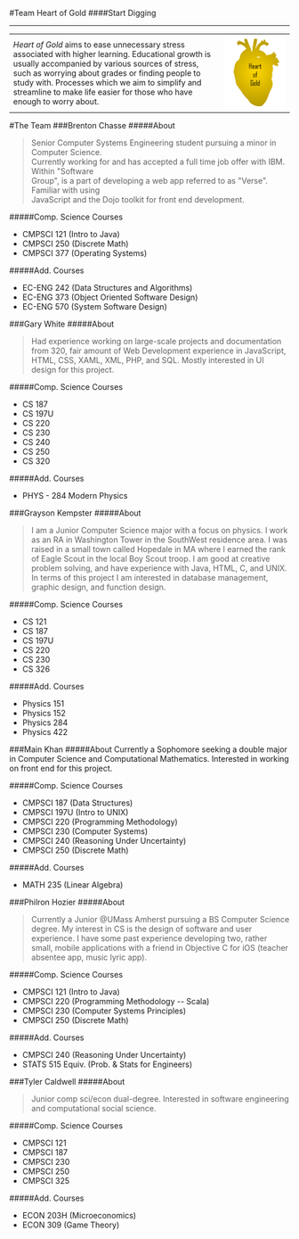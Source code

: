 #Team Heart of Gold
####Start Digging

<hr>
<table border="0" width="100%">
<tr>
<td width="75%">
<i>Heart of Gold</i> aims to ease unnecessary stress associated with higher learning. Educational growth is usually accompanied by various sources of stress, such as worrying about grades or finding people to study with. Processes which we aim to simplify and streamline to make life easier for those who have enough to worry about.
</td>
<td align="right">
<img src="Images/logo1.png" alt="Heart of Gold" height="132" width="110">
</td>
</tr>
</table>

#The Team
###Brenton Chasse 
#####About
>Senior Computer Systems Engineering student pursuing a minor in Computer Science.  
Currently working for and has accepted a full time job offer with IBM. Within "Software  
Group", is a part of developing a web app referred to as "Verse". Familiar with using  
JavaScript and the Dojo toolkit for front end development.

#####Comp. Science Courses
* CMPSCI 121 (Intro to Java)
* CMPSCI 250 (Discrete Math)
* CMPSCI 377 (Operating Systems)

#####Add. Courses
* EC-ENG 242 (Data Structures and Algorithms)
* EC-ENG 373 (Object Oriented Software Design)
* EC-ENG 570 (System Software Design)

###Gary White
#####About
>Had experience working on large-scale projects and documentation from 320, fair amount of Web Development experience in JavaScript, HTML, CSS, XAML, XML, PHP, and SQL. Mostly interested in UI design for this project.

#####Comp. Science Courses

* CS 187
* CS 197U
* CS 220
* CS 230
* CS 240
* CS 250
* CS 320

#####Add. Courses

* PHYS - 284 Modern Physics

###Grayson Kempster
#####About
>I am a Junior Computer Science major with a focus on physics. I work as an RA in Washington Tower in the SouthWest residence area. I was raised in a small town called Hopedale in MA where I earned the rank of Eagle Scout in the local Boy Scout troop. I am good at creative problem solving, and have experience with Java, HTML, C, and UNIX. In terms of this project I am interested in database management, graphic design, and function design.

#####Comp. Science Courses
* CS 121
* CS 187
* CS 197U
* CS 220
* CS 230
* CS 326

#####Add. Courses
* Physics 151
* Physics 152
* Physics 284
* Physics 422

###Main Khan
#####About
Currently a Sophomore seeking a double major in Computer Science and Computational Mathematics. Interested in working on front end for this project.

#####Comp. Science Courses
* CMPSCI 187  (Data Structures)
* CMPSCI 197U (Intro to UNIX)
* CMPSCI 220  (Programming Methodology)
* CMPSCI 230  (Computer Systems)
* CMPSCI 240  (Reasoning Under Uncertainty)
* CMPSCI 250  (Discrete Math)

#####Add. Courses
* MATH 235 (Linear Algebra)

###Philron Hozier
#####About
>Currently a Junior @UMass Amherst pursuing a BS Computer Science degree. My interest in CS is the design of software and user experience.  I have some past experience developing two, rather small, mobile applications with a friend in Objective C for iOS (teacher absentee app, music lyric app).    

#####Comp. Science Courses
* CMPSCI 121 (Intro to Java)
* CMPSCI 220 (Programming Methodology -- Scala)
* CMPSCI 230 (Computer Systems Principles)
* CMPSCI 250 (Discrete Math)

#####Add. Courses
* CMPSCI 240 (Reasoning Under Uncertainty)
* STATS 515 Equiv. (Prob. & Stats for Engineers)

###Tyler Caldwell
#####About
>Junior comp sci/econ dual-degree. Interested in software engineering and computational social science.

#####Comp. Science Courses
* CMPSCI 121
* CMPSCI 187
* CMPSCI 230
* CMPSCI 250
* CMPSCI 325

#####Add. Courses
* ECON 203H (Microeconomics)
* ECON 309 (Game Theory)
